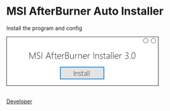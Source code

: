 # MSI AfterBurner Auto Installer

Install the program and config

![alt text](https://github.com/pa4H/BurnerInstaller/blob/main/Proga.png)

##

[Developer](https://vk.com/pa4h1337)
